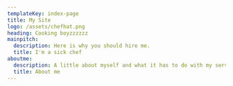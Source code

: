 ```yaml
---
templateKey: index-page
title: My Site
logo: /assets/chefhat.png
heading: Cooking boyzzzzzz
mainpitch:
  description: Here is why you should hire me.
  title: I'm a sick chef
aboutme:
  description: A little about myself and what it has to do with my service and cooking.
  title: About me
---
```


